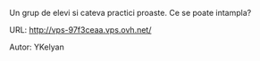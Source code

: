 Un grup de elevi si cateva practici proaste. Ce se poate intampla?

URL: http://vps-97f3ceaa.vps.ovh.net/

Autor: YKelyan
